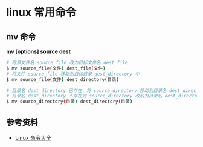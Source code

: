 # linux 常用命令


## mv 命令


**mv [options] source dest**

```bash
# 将源文件名 source_file 改为目标文件名 dest_file
$ mv source_file(文件) dest_file(文件)	
# 将文件 source_file 移动到目标目录 dest_directory 中
$ mv source_file(文件) dest_directory(目录)	

# 目录名 dest_directory 已存在，将 source_directory 移动到目录名 dest_directory 中；
# 目录名 dest_directory 不存在则 source_directory 改名为目录名 dest_directory
$ mv source_directory(目录) dest_directory(目录)	
```


## 参考资料

* [Linux 命令大全](https://www.runoob.com/linux/linux-command-manual.html)